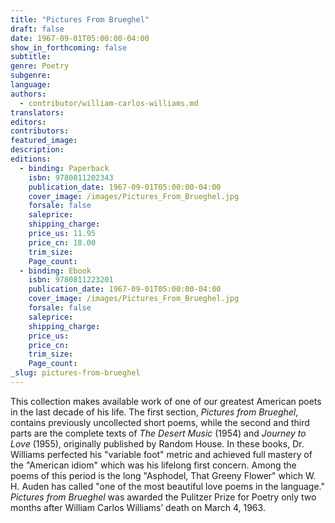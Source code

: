 ```yaml
---
title: "Pictures From Brueghel"
draft: false
date: 1967-09-01T05:00:00-04:00
show_in_forthcoming: false
subtitle:
genre: Poetry
subgenre:
language:
authors:
  - contributor/william-carlos-williams.md
translators:
editors:
contributors:
featured_image:
description:
editions:
  - binding: Paperback
    isbn: 9780811202343
    publication_date: 1967-09-01T05:00:00-04:00
    cover_image: /images/Pictures_From_Brueghel.jpg
    forsale: false
    saleprice:
    shipping_charge:
    price_us: 11.95
    price_cn: 18.00
    trim_size:
    Page_count:
  - binding: Ebook
    isbn: 9780811223201
    publication_date: 1967-09-01T05:00:00-04:00
    cover_image: /images/Pictures_From_Brueghel.jpg
    forsale: false
    saleprice:
    shipping_charge:
    price_us:
    price_cn:
    trim_size:
    Page_count:
_slug: pictures-from-brueghel
---
```


This collection makes available work of one of our greatest American poets in the last decade of his life. The first section, _Pictures from Brueghel_, contains previously uncollected short poems, while the second and third parts are the complete texts of _The Desert Music_ (1954) and _Journey to Love_ (1955), originally published by Random House. In these books, Dr. Williams perfected his "variable foot" metric and achieved full mastery of the "American idiom" which was his lifelong first concern. Among the poems of this period is the long "Asphodel, That Greeny Flower" which W. H. Auden has called "one of the most beautiful love poems in the language." _Pictures from Brueghel_ was awarded the Pulitzer Prize for Poetry only two months after William Carlos Williams’ death on March 4, 1963.

